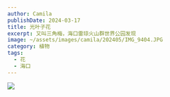 ```yaml
---
author: Camila
publishDate: 2024-03-17
title: 光叶子花
excerpt: 又叫三角梅，海口雷琼火山群世界公园发现
image: ~/assets/images/camila/202405/IMG_9404.JPG
category: 植物
tags:
  - 花
  - 海口
---
```


![](~/assets/images/camila/202405/IMG_9404.JPG)
